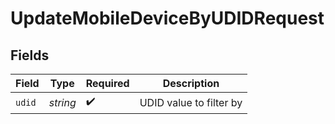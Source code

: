 # UpdateMobileDeviceByUDIDRequest


## Fields

| Field                   | Type                    | Required                | Description             |
| ----------------------- | ----------------------- | ----------------------- | ----------------------- |
| `udid`                  | *string*                | :heavy_check_mark:      | UDID value to filter by |
